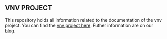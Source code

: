 VNV PROJECT
------------
This repository holds all information related to the documentation of the vnv project.
You can find the [vnv project here](https://github.com/WMerk/vnv). Futher information are on our [blog](https://vnvproject.wordpress.com/).
